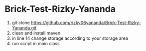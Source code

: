 # Brick-Test-Rizky-Yananda

1. git clone https://github.com/rizky06yananda/Brick-Test-Rizky-Yananda.git
2. clean and install maven
3. in line 14 change storage according to your storage area
4. run script in main class
